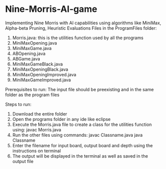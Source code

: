 # Nine-Morris-AI-game
Implementing Nine Morris with AI capabilities using algorithms like MiniMax, Alpha-beta Pruning, Heuristic Evaluations
Files in the ProgramFiles folder:
1.	Morris.java:  this is the utilities function used by all the programs
2.	MiniMaxOpening.java
3.	MiniMaxGame.java
4.	ABOpening.java
5.	ABGame.java
6.	MiniMaxGameBlack.java
7.	MiniMaxOpeningBlack.java
8.	MiniMaxOpeningImproved.java
9.	MiniMaxGameImproved.java


Prerequisites to run:
The input file should be preexisting and in the same folder as the program files

Steps to run:
1.	Download the entire folder
2.	Open the programs folder in any ide like eclipse
3.	Execute the Morris.java file to create a class for the utilities function using:
 javac Morris.java
4.	Run the other files using commands:
javac Classname.java
java Classname
5.	Enter the filename for input board, output board and depth using the instructions on terminal
6.	The output will be displayed in the terminal as well as saved in the output file

